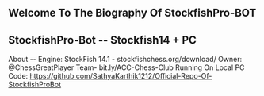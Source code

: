 ## Welcome To The Biography Of StockfishPro-BOT
## StockfishPro-Bot -- Stockfish14 + PC

About -- 
Engine: StockFish 14.1 - stockfishchess.org/download/
Owner: @ChessGreatPlayer
Team- bit.ly/ACC-Chess-Club
Running On Local PC
Code: https://github.com/SathyaKarthik1212/Official-Repo-Of-StockfishProBot
